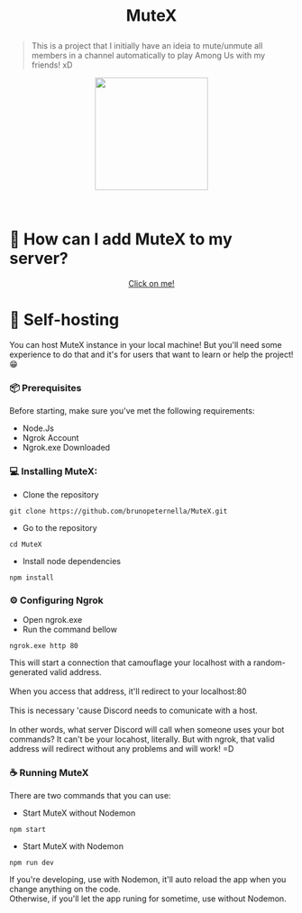 # <p align="center">MuteX</p>

> This is a project that I initially have an ideia to mute/unmute all members in a channel automatically to play Among Us with my friends! xD 
<p align="center">
  <img src="https://media.tenor.com/ljBF25IP5QQAAAAC/among-us-dance-dance.gif" width="200" height="200">
</p>
<br>

# 💭 How can I add MuteX to my server?
<p align="center">
  <a href="https://discord.com/api/oauth2/authorize?client_id=1033177514782228490&permissions=2697014336&scope=bot%20applications.commands">Click on me!</a>
</p>

# 🚀 Self-hosting
You can host MuteX instance in your local machine! But you'll need some experience to do that and it's for users that want to learn or help the project! 😁

### 📦 Prerequisites

Before starting, make sure you've met the following requirements:
* Node.Js
* Ngrok Account
* Ngrok.exe Downloaded

### 💻 Installing MuteX:

* Clone the repository
```
git clone https://github.com/brunopeternella/MuteX.git
```

* Go to the repository
```
cd MuteX
```

* Install node dependencies
```
npm install
```

### ⚙️ Configuring Ngrok

* Open ngrok.exe
* Run the command bellow
```
ngrok.exe http 80
```
This will start a connection that camouflage your localhost with a random-generated valid address. <br> <br>
When you access that address, it'll redirect to your localhost:80 <br> <br>
This is necessary 'cause Discord needs to comunicate with a host. <br> <br>
In other words, what server Discord will call when someone uses your bot commands? It can't be your locahost, literally. But with ngrok, that valid address will redirect without any problems and will work! =D <br>

### ☕ Running MuteX

There are two commands that you can use:

* Start MuteX without Nodemon
```
npm start
```

* Start MuteX with Nodemon
```
npm run dev
```

If you're developing, use with Nodemon, it'll auto reload the app when you change anything on the code. <br>
Otherwise, if you'll let the app runing for sometime, use without Nodemon.
